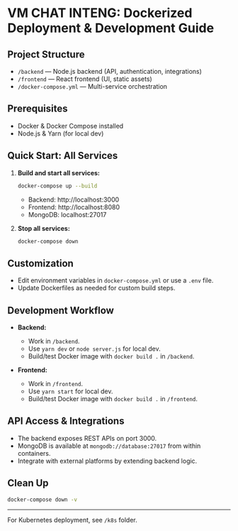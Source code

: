 # VM CHAT INTENG: Dockerized Deployment & Development Guide

## Project Structure

- `/backend` — Node.js backend (API, authentication, integrations)
- `/frontend` — React frontend (UI, static assets)
- `/docker-compose.yml` — Multi-service orchestration

## Prerequisites
- Docker & Docker Compose installed
- Node.js & Yarn (for local dev)

## Quick Start: All Services

1. **Build and start all services:**
   ```sh
   docker-compose up --build
   ```
   - Backend: http://localhost:3000
   - Frontend: http://localhost:8080
   - MongoDB: localhost:27017

2. **Stop all services:**
   ```sh
   docker-compose down
   ```

## Customization
- Edit environment variables in `docker-compose.yml` or use a `.env` file.
- Update Dockerfiles as needed for custom build steps.

## Development Workflow

- **Backend:**
  - Work in `/backend`.
  - Use `yarn dev` or `node server.js` for local dev.
  - Build/test Docker image with `docker build .` in `/backend`.

- **Frontend:**
  - Work in `/frontend`.
  - Use `yarn start` for local dev.
  - Build/test Docker image with `docker build .` in `/frontend`.

## API Access & Integrations
- The backend exposes REST APIs on port 3000.
- MongoDB is available at `mongodb://database:27017` from within containers.
- Integrate with external platforms by extending backend logic.

## Clean Up
```sh
docker-compose down -v
```

---

For Kubernetes deployment, see `/k8s` folder.
